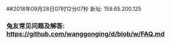 ##2018年09月28日07时12分07秒 新址: 159.65.200.125
### 兔友常见问题及解答: https://github.com/wanggonging/d/blob/w/FAQ.md
